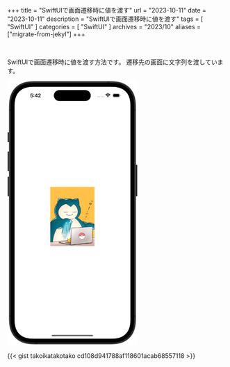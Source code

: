 +++
title = "SwiftUIで画面遷移時に値を渡す"
url = "2023-10-11"
date = "2023-10-11"
description = "SwiftUIで画面遷移時に値を渡す"
tags = [
  "SwiftUI"
]
categories = [
  "SwiftUI"
]
archives = "2023/10"
aliases = ["migrate-from-jekyl"]
+++

<br>

SwiftUIで画面遷移時に値を渡す方法です。
遷移先の画面に文字列を渡しています。

<img src="1.png" width="300px" alt="SwiftUIで画面遷移時に値を渡す">

{{< gist takoikatakotako cd108d941788af118601acab68557118 >}}
